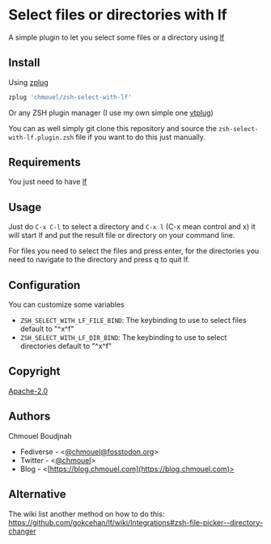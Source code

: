 # Select files or directories with lf

A simple plugin to let you select some files or a directory using [lf](https://github.com/gokcehan/lf)

## Install

Using [zplug](https://github.com/zplug/zplug)

```sh
zplug 'chmouel/zsh-select-with-lf'
```

Or any ZSH plugin manager (I use my own simple one [vtplug](https://blog.chmouel.com/2022/03/18/vtplug-a-very-dumb-and-tiny-zsh-plugin-manager/))

You can as well simply git clone this repository and source the
`zsh-select-with-lf.plugin.zsh` file if you want to do this just manually.

## Requirements

You just need to have [lf](https://github.com/gokcehan/lf)

## Usage

Just do `C-x C-l` to select a directory and `C-x l` (C-x mean control and x) it
will start lf and put the result file or directory on your command line.

For files you need to select the files and press enter, for the directories you
need to navigate to the directory and press q to quit lf.

## Configuration

You can customize some variables

- `ZSH_SELECT_WITH_LF_FILE_BIND`: The keybinding to use to select files default to "^x^f"
- `ZSH_SELECT_WITH_LF_DIR_BIND`: The keybinding to use to select directories default to "^x^f"

## Copyright

[Apache-2.0](./LICENSE)

## Authors

Chmouel Boudjnah

- Fediverse - <[@chmouel@fosstodon.org](https://fosstodon.org/@chmouel)>
- Twitter - <[@chmouel](https://twitter.com/chmouel)>
- Blog - <[https://blog.chmouel.com](https://blog.chmouel.com)>

## Alternative

The wiki list another method on how to do this: <https://github.com/gokcehan/lf/wiki/Integrations#zsh-file-picker--directory-changer>
